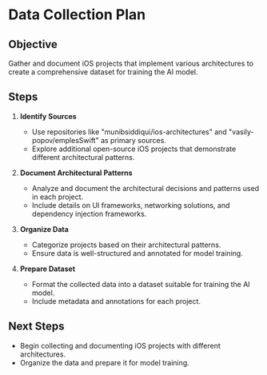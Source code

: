 # Data Collection Plan

## Objective
Gather and document iOS projects that implement various architectures to create a comprehensive dataset for training the AI model.

## Steps

1. **Identify Sources**
   - Use repositories like "munibsiddiqui/ios-architectures" and "vasily-popov/emplesSwift" as primary sources.
   - Explore additional open-source iOS projects that demonstrate different architectural patterns.

2. **Document Architectural Patterns**
   - Analyze and document the architectural decisions and patterns used in each project.
   - Include details on UI frameworks, networking solutions, and dependency injection frameworks.

3. **Organize Data**
   - Categorize projects based on their architectural patterns.
   - Ensure data is well-structured and annotated for model training.

4. **Prepare Dataset**
   - Format the collected data into a dataset suitable for training the AI model.
   - Include metadata and annotations for each project.

## Next Steps
- Begin collecting and documenting iOS projects with different architectures.
- Organize the data and prepare it for model training.
